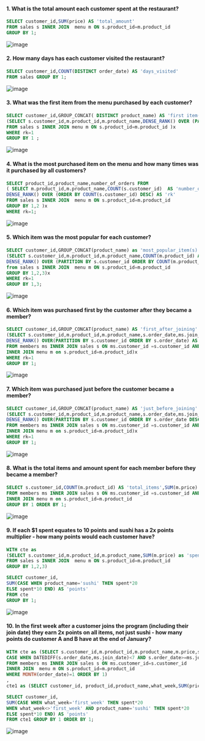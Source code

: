 
#### 1. What is the total amount each customer spent at the restaurant?


```sql
SELECT customer_id,SUM(price) AS 'total_amount'
FROM sales s INNER JOIN  menu m ON s.product_id=m.product_id 
GROUP BY 1;

```
![image](https://github.com/shivin316/8__Week_SQL_Challenge/assets/122541994/03def46b-803d-4345-99a6-054fbd9029ae)


#### 2. How many days has each customer visited the restaurant?


```sql
SELECT customer_id,COUNT(DISTINCT order_date) AS 'days_visited'
FROM sales GROUP BY 1;
```
![image](https://github.com/shivin316/8__Week_SQL_Challenge/assets/122541994/e099e37f-e7aa-4ff3-b44f-c4de401381ba)



#### 3. What was the first item from the menu purchased by each customer?


```sql
SELECT customer_id,GROUP_CONCAT( DISTINCT product_name) AS 'first item(s)' FROM
(SELECT s.customer_id,m.product_id,m.product_name,DENSE_RANK() OVER (PARTITION BY s.customer_id ORDER BY s.order_date) as 'rk'
FROM sales s INNER JOIN menu m ON s.product_id=m.product_id )x
WHERE rk=1
GROUP BY 1 ;
```
![image](https://github.com/shivin316/8__Week_SQL_Challenge/assets/122541994/7e37ba8c-1f12-4382-9daa-f2ede9a60035)



#### 4. What is the most purchased item on the menu and how many times was it purchased by all customers?


```sql
SELECT product_id,product_name,number_of_orders FROM 
( SELECT m.product_id,m.product_name,COUNT(s.customer_id)  AS 'number_of_orders',
DENSE_RANK() OVER (ORDER BY COUNT(s.customer_id) DESC) AS 'rk'
FROM sales s INNER JOIN  menu m ON s.product_id=m.product_id 
GROUP BY 1,2 )x 
WHERE rk=1;
```
![image](https://github.com/shivin316/8__Week_SQL_Challenge/assets/122541994/fc2e48f7-5b5c-405e-8ee7-0ef38dad17a9)



#### 5. Which item was the most popular for each customer?
 

```sql
SELECT customer_id,GROUP_CONCAT(product_name) as 'most_popular_item(s)',number_of_orders FROM
(SELECT s.customer_id,m.product_id,m.product_name,COUNT(m.product_id) AS 'number_of_orders',
DENSE_RANK() OVER (PARTITION BY s.customer_id ORDER BY COUNT(m.product_id) DESC) AS 'rk'
from sales s INNER JOIN  menu m ON s.product_id=m.product_id 
GROUP BY 1,2,3)x
WHERE rk=1
GROUP BY 1,3;
```
![image](https://github.com/shivin316/8__Week_SQL_Challenge/assets/122541994/a19f0ea4-ea22-47b7-8a0a-549440ead61e)



#### 6. Which item was purchased first by the customer after they became a member?


```sql
SELECT customer_id,GROUP_CONCAT(product_name) AS 'first_after_joining' FROM
(SELECT s.customer_id,m.product_id,m.product_name,s.order_date,ms.join_date,
DENSE_RANK() OVER(PARTITION BY s.customer_id ORDER BY s.order_date) AS 'rk'
FROM members ms INNER JOIN sales s ON ms.customer_id =s.customer_id AND ms.join_date<s.order_date 
INNER JOIN menu m on s.product_id=m.product_id)x
WHERE rk=1
GROUP BY 1;
```
![image](https://github.com/shivin316/8__Week_SQL_Challenge/assets/122541994/9e07e819-590d-48d5-b86f-7f6292570bb0)



#### 7. Which item was purchased just before the customer became a member?


```sql
SELECT customer_id,GROUP_CONCAT(product_name) AS 'just_before_joining' FROM
(SELECT s.customer_id,m.product_id,m.product_name,s.order_date,ms.join_date,
DENSE_RANK() OVER(PARTITION BY s.customer_id ORDER BY s.order_date DESC) AS 'rk'
FROM members ms INNER JOIN sales s ON ms.customer_id =s.customer_id AND ms.join_date>s.order_date 
INNER JOIN menu m on s.product_id=m.product_id)x
WHERE rk=1
GROUP BY 1;
```
![image](https://github.com/shivin316/8__Week_SQL_Challenge/assets/122541994/2c4eb805-d2d6-4732-aa71-182ad048fb26)



#### 8. What is the total items and amount spent for each member before they became a member?


```sql
SELECT s.customer_id,COUNT(m.product_id) AS 'total_items',SUM(m.price) AS 'total_amount'
FROM members ms INNER JOIN sales s ON ms.customer_id =s.customer_id AND ms.join_date>s.order_date
INNER JOIN menu m on s.product_id=m.product_id
GROUP BY 1 ORDER BY 1;
```
![image](https://github.com/shivin316/8__Week_SQL_Challenge/assets/122541994/e383b719-8a07-4f41-91a7-0b07572c59a5)



#### 9.  If each $1 spent equates to 10 points and sushi has a 2x points multiplier - how many points would each customer have?


```sql
WITH cte as 
(SELECT s.customer_id,m.product_id,m.product_name,SUM(m.price) as 'spent'
FROM sales s INNER JOIN  menu m ON s.product_id=m.product_id 
GROUP BY 1,2,3)

SELECT customer_id,
SUM(CASE WHEN product_name='sushi' THEN spent*20
ELSE spent*10 END) AS 'points'
FROM cte
GROUP BY 1;
```
![image](https://github.com/shivin316/8__Week_SQL_Challenge/assets/122541994/7ce2317a-aeb1-487e-a202-c06bb76cff2f)



#### 10. In the first week after a customer joins the program (including their join date) they earn 2x points on all items, not just sushi - how many points do customer A and B have at the end of January?


 ```sql
WITH cte as (SELECT s.customer_id,m.product_id,m.product_name,m.price,s.order_date,ms.join_date,
CASE WHEN DATEDIFF(s.order_date,ms.join_date)<7 AND s.order_date>=ms.join_date THEN 'first_week' ELSE 'not_first_week' END as 'what_week'
FROM members ms INNER JOIN sales s ON ms.customer_id=s.customer_id
INNER JOIN  menu m ON s.product_id=m.product_id
WHERE MONTH(order_date)=1 ORDER BY 1)
,
cte1 as (SELECT customer_id, product_id,product_name,what_week,SUM(price) AS 'spent' FROM cte GROUP BY 1,2,3,4 ORDER BY 1)

SELECT customer_id,
SUM(CASE WHEN what_week='first_week' THEN spent*20 
WHEN what_week<>'first_week' AND product_name='sushi' THEN spent*20
ELSE spent*10 END) AS 'points'
FROM cte1 GROUP BY 1 ORDER BY 1;
```
![image](https://github.com/shivin316/8__Week_SQL_Challenge/assets/122541994/af7eff7a-d576-4595-9613-896d97d111ac)


